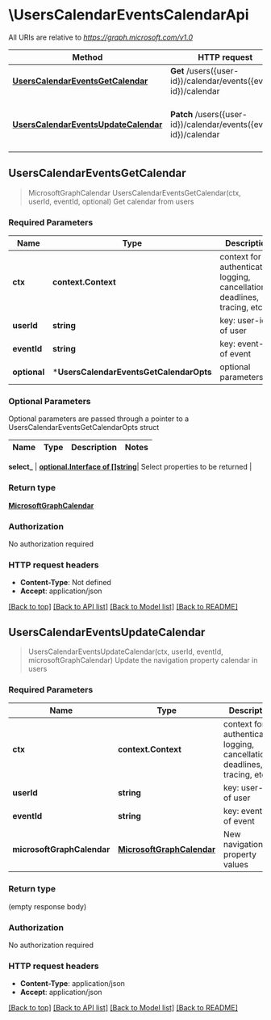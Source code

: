 # \UsersCalendarEventsCalendarApi

All URIs are relative to *https://graph.microsoft.com/v1.0*

Method | HTTP request | Description
------------- | ------------- | -------------
[**UsersCalendarEventsGetCalendar**](UsersCalendarEventsCalendarApi.md#UsersCalendarEventsGetCalendar) | **Get** /users({user-id})/calendar/events({event-id})/calendar | Get calendar from users
[**UsersCalendarEventsUpdateCalendar**](UsersCalendarEventsCalendarApi.md#UsersCalendarEventsUpdateCalendar) | **Patch** /users({user-id})/calendar/events({event-id})/calendar | Update the navigation property calendar in users



## UsersCalendarEventsGetCalendar

> MicrosoftGraphCalendar UsersCalendarEventsGetCalendar(ctx, userId, eventId, optional)
Get calendar from users

### Required Parameters


Name | Type | Description  | Notes
------------- | ------------- | ------------- | -------------
**ctx** | **context.Context** | context for authentication, logging, cancellation, deadlines, tracing, etc.
**userId** | **string**| key: user-id of user | 
**eventId** | **string**| key: event-id of event | 
 **optional** | ***UsersCalendarEventsGetCalendarOpts** | optional parameters | nil if no parameters

### Optional Parameters

Optional parameters are passed through a pointer to a UsersCalendarEventsGetCalendarOpts struct


Name | Type | Description  | Notes
------------- | ------------- | ------------- | -------------


 **select_** | [**optional.Interface of []string**](string.md)| Select properties to be returned | 

### Return type

[**MicrosoftGraphCalendar**](microsoft.graph.calendar.md)

### Authorization

No authorization required

### HTTP request headers

- **Content-Type**: Not defined
- **Accept**: application/json

[[Back to top]](#) [[Back to API list]](../README.md#documentation-for-api-endpoints)
[[Back to Model list]](../README.md#documentation-for-models)
[[Back to README]](../README.md)


## UsersCalendarEventsUpdateCalendar

> UsersCalendarEventsUpdateCalendar(ctx, userId, eventId, microsoftGraphCalendar)
Update the navigation property calendar in users

### Required Parameters


Name | Type | Description  | Notes
------------- | ------------- | ------------- | -------------
**ctx** | **context.Context** | context for authentication, logging, cancellation, deadlines, tracing, etc.
**userId** | **string**| key: user-id of user | 
**eventId** | **string**| key: event-id of event | 
**microsoftGraphCalendar** | [**MicrosoftGraphCalendar**](MicrosoftGraphCalendar.md)| New navigation property values | 

### Return type

 (empty response body)

### Authorization

No authorization required

### HTTP request headers

- **Content-Type**: application/json
- **Accept**: application/json

[[Back to top]](#) [[Back to API list]](../README.md#documentation-for-api-endpoints)
[[Back to Model list]](../README.md#documentation-for-models)
[[Back to README]](../README.md)

